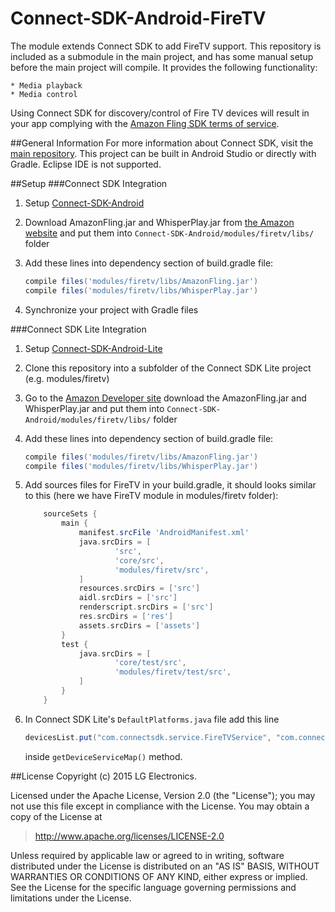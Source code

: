 # Connect-SDK-Android-FireTV
The module extends Connect SDK to add FireTV support. This repository is included as a submodule in
the main project, and has some manual setup before the main project will compile. It provides the
following functionality:

    * Media playback
    * Media control
Using Connect SDK for discovery/control of Fire TV devices will result in your app complying with the [Amazon Fling SDK terms of service](https://developer.amazon.com/public/support/pml.html).

##General Information
For more information about Connect SDK, visit the [main repository](https://github.com/ConnectSDK/Connect-SDK-Android). This project can be built in Android Studio or directly with Gradle. Eclipse IDE is not supported.

##Setup
###Connect SDK Integration
1. Setup [Connect-SDK-Android](https://github.com/ConnectSDK/Connect-SDK-Android)
2. Download AmazonFling.jar and WhisperPlay.jar from [the Amazon website](https://developer.amazon.com/sdk-download#Amazon%20Fling%20SDKs) and put them into ```Connect-SDK-Android/modules/firetv/libs/``` folder
3. Add these lines into dependency section of build.gradle file:

    ```groovy
    compile files('modules/firetv/libs/AmazonFling.jar')
    compile files('modules/firetv/libs/WhisperPlay.jar')
    ```
4. Synchronize your project with Gradle files

###Connect SDK Lite Integration
1. Setup [Connect-SDK-Android-Lite](https://github.com/ConnectSDK/Connect-SDK-Android-Lite)
2. Clone this repository into a subfolder of the Connect SDK Lite project (e.g. modules/firetv)
3. Go to the [Amazon Developer site](https://developer.amazon.com/) download the AmazonFling.jar and WhisperPlay.jar and put them into ```Connect-SDK-Android/modules/firetv/libs/``` folder
4. Add these lines into dependency section of build.gradle file:

    ```groovy
    compile files('modules/firetv/libs/AmazonFling.jar')
    compile files('modules/firetv/libs/WhisperPlay.jar')
    ```
5. Add sources files for FireTV in your build.gradle, it should looks similar to this (here we have FireTV module in modules/firetv folder):
    ```groovy
        sourceSets {
            main {
                manifest.srcFile 'AndroidManifest.xml'
                java.srcDirs = [
                        'src',
                        'core/src',
                        'modules/firetv/src',
                ]
                resources.srcDirs = ['src']
                aidl.srcDirs = ['src']
                renderscript.srcDirs = ['src']
                res.srcDirs = ['res']
                assets.srcDirs = ['assets']
            }
            test {
                java.srcDirs = [
                        'core/test/src',
                        'modules/firetv/test/src',
                ]
            }
        }
    ```

6. In Connect SDK Lite's `DefaultPlatforms.java` file add this line
    ```groovy
    devicesList.put("com.connectsdk.service.FireTVService", "com.connectsdk.discovery.provider.FireTVDiscoveryProvider");
    ```
    inside `getDeviceServiceMap()` method.


##License
Copyright (c) 2015 LG Electronics.

Licensed under the Apache License, Version 2.0 (the "License");
you may not use this file except in compliance with the License.
You may obtain a copy of the License at

> http://www.apache.org/licenses/LICENSE-2.0

Unless required by applicable law or agreed to in writing, software
distributed under the License is distributed on an "AS IS" BASIS,
WITHOUT WARRANTIES OR CONDITIONS OF ANY KIND, either express or implied.
See the License for the specific language governing permissions and
limitations under the License.
